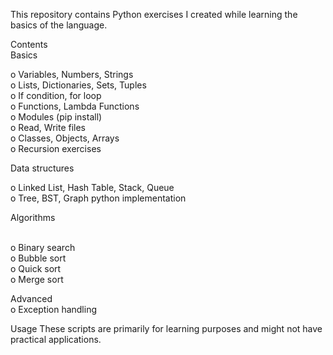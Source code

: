This repository contains Python exercises I created while learning the basics of the language.

Contents<br> 
Basics<br>
 
o Variables, Numbers, Strings <br>
o Lists, Dictionaries, Sets, Tuples <br>
o If condition, for loop <br>
o Functions, Lambda Functions <br>
o Modules (pip install) <br>
o Read, Write files <br>
o Classes, Objects, Arrays <br>
o Recursion exercises <br>

Data structures <br>

o Linked List, Hash Table, Stack, Queue <br>
o Tree, BST, Graph python implementation <br>

Algorithms <br>

<br>o Binary search
<br>o Bubble sort
<br>o Quick sort
<br>o Merge sort <br>

Advanced <br>
o Exception handling <br>


Usage
These scripts are primarily for learning purposes and might not have practical applications.
